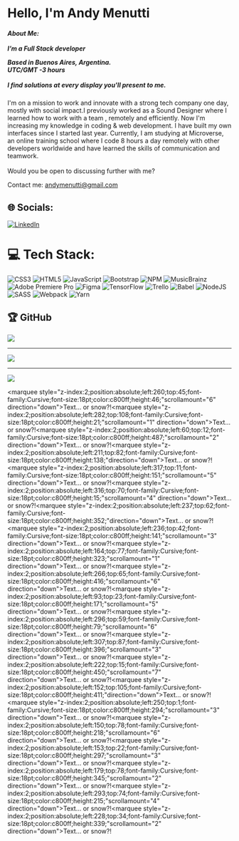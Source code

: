 <div xmlns="http://www.w3.org/1999/xhtml">
<h1>Hello, I'm Andy Menutti</h2>

<h5>About Me:<br><br>
I’m a Full Stack developer

Based in Buenos Aires, Argentina.<br>
UTC/GMT -3 hours
<br><br>
I find solutions at every display you'll present to me.</h2>

  I'm on a mission to work and innovate with a strong tech company one day, mostly with social impact.I previously worked as a Sound Designer where I learned how to work with a team , remotely and efficiently. Now I'm increasing my knowledge in coding & web development. I have built my own interfaces since I started last year. Currently, I am studying at Microverse, an online training school where I code 8 hours a day remotely with other developers worldwide and have learned the skills of communication and teamwork.<br><br>
Would you be open to discussing further with me? <br>

Contact me: <a href="mailto:andymenutti@gmail.com?subject=My E-mail">andymenutti@gmail.com</a>



## 🌐 Socials:
[![LinkedIn](https://img.shields.io/badge/LinkedIn-%230077B5.svg?logo=linkedin&logoColor=white)](https://linkedin.com/in/http://bitly.ws/sQ85) 

# 💻 Tech Stack:
![CSS3](https://img.shields.io/badge/css3-%231572B6.svg?style=for-the-badge&logo=css3&logoColor=white) ![HTML5](https://img.shields.io/badge/html5-%23E34F26.svg?style=for-the-badge&logo=html5&logoColor=white) ![JavaScript](https://img.shields.io/badge/javascript-%23323330.svg?style=for-the-badge&logo=javascript&logoColor=%23F7DF1E) ![Bootstrap](https://img.shields.io/badge/bootstrap-%23563D7C.svg?style=for-the-badge&logo=bootstrap&logoColor=white) ![NPM](https://img.shields.io/badge/NPM-%23000000.svg?style=for-the-badge&logo=npm&logoColor=white) ![MusicBrainz](https://img.shields.io/badge/Musicbrainz-EB743B?style=for-the-badge&logo=musicbrainz&logoColor=BA478F) ![Adobe Premiere Pro](https://img.shields.io/badge/Adobe%20Premiere%20Pro-9999FF.svg?style=for-the-badge&logo=Adobe%20Premiere%20Pro&logoColor=white) 	![Figma](https://img.shields.io/badge/figma-%23F24E1E.svg?style=for-the-badge&logo=figma&logoColor=white) ![TensorFlow](https://img.shields.io/badge/TensorFlow-%23FF6F00.svg?style=for-the-badge&logo=TensorFlow&logoColor=white) ![Trello](https://img.shields.io/badge/Trello-%23026AA7.svg?style=for-the-badge&logo=Trello&logoColor=white) ![Babel](https://img.shields.io/badge/Babel-F9DC3e?style=for-the-badge&logo=babel&logoColor=black) ![NodeJS](https://img.shields.io/badge/node.js-6DA55F?style=for-the-badge&logo=node.js&logoColor=white) ![SASS](https://img.shields.io/badge/SASS-hotpink.svg?style=for-the-badge&logo=SASS&logoColor=white) ![Webpack](https://img.shields.io/badge/webpack-%238DD6F9.svg?style=for-the-badge&logo=webpack&logoColor=black) ![Yarn](https://img.shields.io/badge/yarn-%232C8EBB.svg?style=for-the-badge&logo=yarn&logoColor=white)

## 🏆 GitHub 
![](https://github-profile-trophy.vercel.app/?username=andym80&theme=discord&no-frame=false&no-bg=true&margin-w=4)

---
[![](https://visitcount.itsvg.in/api?id=andym80&icon=0&color=6)](https://visitcount.itsvg.in)

<div>
 

---
[![](https://visitcount.itsvg.in/api?id=@andym80&icon=9&color=0)](https://visitcount.itsvg.in)
  
  <!-- HTML Codes by Quackit.com -->
<marquee style="z-index:2;position:absolute;left:260;top:45;font-family:Cursive;font-size:18pt;color:c800ff;height:46;"scrollamount="6" direction="down">Text... or snow?!</marquee><marquee style="z-index:2;position:absolute;left:282;top:108;font-family:Cursive;font-size:18pt;color:c800ff;height:21;"scrollamount="1" direction="down">Text... or snow?!</marquee><marquee style="z-index:2;position:absolute;left:60;top:12;font-family:Cursive;font-size:18pt;color:c800ff;height:487;"scrollamount="2" direction="down">Text... or snow?!</marquee><marquee style="z-index:2;position:absolute;left:211;top:82;font-family:Cursive;font-size:18pt;color:c800ff;height:138;"direction="down">Text... or snow?!</marquee><marquee style="z-index:2;position:absolute;left:317;top:11;font-family:Cursive;font-size:18pt;color:c800ff;height:151;"scrollamount="5" direction="down">Text... or snow?!</marquee><marquee style="z-index:2;position:absolute;left:316;top:70;font-family:Cursive;font-size:18pt;color:c800ff;height:15;"scrollamount="4" direction="down">Text... or snow?!</marquee><marquee style="z-index:2;position:absolute;left:237;top:62;font-family:Cursive;font-size:18pt;color:c800ff;height:352;"direction="down">Text... or snow?!</marquee><marquee style="z-index:2;position:absolute;left:236;top:42;font-family:Cursive;font-size:18pt;color:c800ff;height:141;"scrollamount="3" direction="down">Text... or snow?!</marquee><marquee style="z-index:2;position:absolute;left:164;top:77;font-family:Cursive;font-size:18pt;color:c800ff;height:323;"scrollamount="1" direction="down">Text... or snow?!</marquee><marquee style="z-index:2;position:absolute;left:266;top:65;font-family:Cursive;font-size:18pt;color:c800ff;height:416;"scrollamount="6" direction="down">Text... or snow?!</marquee><marquee style="z-index:2;position:absolute;left:93;top:23;font-family:Cursive;font-size:18pt;color:c800ff;height:171;"scrollamount="5" direction="down">Text... or snow?!</marquee><marquee style="z-index:2;position:absolute;left:296;top:59;font-family:Cursive;font-size:18pt;color:c800ff;height:79;"scrollamount="6" direction="down">Text... or snow?!</marquee><marquee style="z-index:2;position:absolute;left:307;top:87;font-family:Cursive;font-size:18pt;color:c800ff;height:396;"scrollamount="3" direction="down">Text... or snow?!</marquee><marquee style="z-index:2;position:absolute;left:222;top:15;font-family:Cursive;font-size:18pt;color:c800ff;height:450;"scrollamount="7" direction="down">Text... or snow?!</marquee><marquee style="z-index:2;position:absolute;left:152;top:105;font-family:Cursive;font-size:18pt;color:c800ff;height:411;"direction="down">Text... or snow?!</marquee><marquee style="z-index:2;position:absolute;left:250;top:1;font-family:Cursive;font-size:18pt;color:c800ff;height:294;"scrollamount="3" direction="down">Text... or snow?!</marquee><marquee style="z-index:2;position:absolute;left:150;top:78;font-family:Cursive;font-size:18pt;color:c800ff;height:218;"scrollamount="6" direction="down">Text... or snow?!</marquee><marquee style="z-index:2;position:absolute;left:153;top:22;font-family:Cursive;font-size:18pt;color:c800ff;height:297;"scrollamount="3" direction="down">Text... or snow?!</marquee><marquee style="z-index:2;position:absolute;left:179;top:78;font-family:Cursive;font-size:18pt;color:c800ff;height:345;"scrollamount="2" direction="down">Text... or snow?!</marquee><marquee style="z-index:2;position:absolute;left:293;top:74;font-family:Cursive;font-size:18pt;color:c800ff;height:215;"scrollamount="4" direction="down">Text... or snow?!</marquee><marquee style="z-index:2;position:absolute;left:228;top:34;font-family:Cursive;font-size:18pt;color:c800ff;height:339;"scrollamount="2" direction="down">Text... or snow?!</marquee><span style="position:absolute;top:400px"></span>

  


